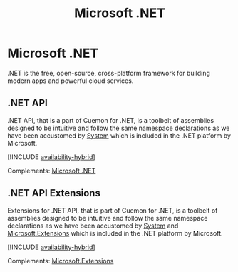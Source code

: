﻿---
uid: microsoft-dotnet
title: Microsoft .NET
---

# Microsoft .NET

.NET is the free, open-source, cross-platform framework for building modern apps and powerful cloud services.

## .NET API

.NET API, that is a part of Cuemon for .NET, is a toolbelt of assemblies designed to be intuitive and follow the same namespace declarations as we have been accustomed by [System](https://docs.microsoft.com/en-us/dotnet/api/system) which is included in the .NET platform by Microsoft.

[!INCLUDE [availability-hybrid](../includes/availability-hybrid.md)]

Complements: [Microsoft .NET](https://docs.microsoft.com/en-us/dotnet/api/?view=net-8.0)

## .NET API Extensions

Extensions for .NET API, that is part of Cuemon for .NET, is a toolbelt of assemblies designed to be intuitive and follow the same namespace declarations as we have been accustomed by [System](https://docs.microsoft.com/en-us/dotnet/api/system) and [Microsoft.Extensions](https://docs.microsoft.com/en-us/dotnet/api/?view=dotnet-plat-ext-8.0) which is included in the .NET platform by Microsoft.

[!INCLUDE [availability-hybrid](../includes/availability-hybrid.md)]

Complements: [Microsoft.Extensions](https://docs.microsoft.com/en-us/dotnet/api/?view=dotnet-plat-ext-8.0)